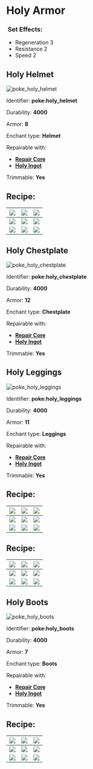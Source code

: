 # Holy Armor

### <img src="https://github.com/ItsMePok/PFE/blob/wikiAssets/MiscIcons/effect_particles.png?raw=true" alt="" data-size="line"> Set Effects:

* Regeneration 3
* Resistance 2
* Speed 2

## Holy Helmet

![poke\_holy\_helmet](https://github.com/ItsMePok/PFE/blob/wikiAssets/wikiMain/holy_helmet.png?raw=true)

Identifier: **poke:holy\_helmet**

Durability: **4000**

Armor: **8**

Enchant type: **Helmet**

Repairable with:

* [**Repair Core**](https://pfewiki.gitbook.io/home/items/cores/repair-core)
* [**Holy Ingot**](https://github.com/ItsMePok/PFE/wiki/Holy-Ingot)

Trimmable: **Yes**

## Recipe:

| [![](https://github.com/ItsMePok/PFE/blob/wikiAssets/blockRenders/HolyBlock.png?raw=true)](https://github.com/ItsMePok/PFE/wiki/Holy-Block) | [![](https://github.com/ItsMePok/PFE/blob/wikiAssets/blockRenders/HolyBlock.png?raw=true)](https://github.com/ItsMePok/PFE/wiki/Holy-Block)                   | [![](https://github.com/ItsMePok/PFE/blob/wikiAssets/blockRenders/HolyBlock.png?raw=true)](https://github.com/ItsMePok/PFE/wiki/Holy-Block) |
| --------------------------------------------------------------------------------------------------------------------------------------- | --------------------------------------------------------------------------------------------------------------------------------------------------------- | --------------------------------------------------------------------------------------------------------------------------------------- |
| [![](https://github.com/ItsMePok/PFE/blob/wikiAssets/blockRenders/HolyBlock.png?raw=true)](https://github.com/ItsMePok/PFE/wiki/Holy-Block) | [![](https://github.com/ItsMePok/PFE/blob/wikiAssets/wikiMain/diamond_upgrade_core.png?raw=true)](https://github.com/ItsMePok/PFE/wiki/Diamond-Upgrade-Core)   | [![](https://github.com/ItsMePok/PFE/blob/wikiAssets/blockRenders/HolyBlock.png?raw=true)](https://github.com/ItsMePok/PFE/wiki/Holy-Block) |
| [![](https://github.com/ItsMePok/PFE/blob/wikiAssets/blockRenders/HolyBlock.png?raw=true)](https://github.com/ItsMePok/PFE/wiki/Holy-Block) | [![](https://github.com/ItsMePok/PFE/blob/wikiAssets/wikiMain/onyx_helmet.png?raw=true)](https://github.com/ItsMePok/PFE/wiki/Onyx-Armor#onyx-helmet) | [![](https://github.com/ItsMePok/PFE/blob/wikiAssets/blockRenders/HolyBlock.png?raw=true)](https://github.com/ItsMePok/PFE/wiki/Holy-Block) |

## Holy Chestplate

![poke\_holy\_chestplate](https://github.com/ItsMePok/PFE/blob/wikiAssets/wikiMain/holy_chestplate.png?raw=true)

Identifier: **poke:holy\_chestplate**

Durability: **4000**

Armor: **12**

Enchant type: **Chestplate**

Repairable with:

* [**Repair Core**](https://pfewiki.gitbook.io/home/items/cores/repair-core)
* [**Holy Ingot**](https://github.com/ItsMePok/PFE/wiki/Holy-Ingot)

Trimmable: **Yes**

## Holy Leggings

![poke\_holy\_leggings](https://github.com/ItsMePok/PFE/blob/wikiAssets/wikiMain/holy_leggings.png?raw=true)

Identifier: **poke:holy\_leggings**

Durability: **4000**

Armor: **11**

Enchant type: **Leggings**

Repairable with:

* [**Repair Core**](https://pfewiki.gitbook.io/home/items/cores/repair-core)
* [**Holy Ingot**](https://github.com/ItsMePok/PFE/wiki/Holy-Ingot)

Trimmable: **Yes**

## Recipe:

| [![](https://github.com/ItsMePok/PFE/blob/wikiAssets/blockRenders/HolyBlock.png?raw=true)](https://github.com/ItsMePok/PFE/wiki/Holy-Block) | [![](https://github.com/ItsMePok/PFE/blob/wikiAssets/blockRenders/HolyBlock.png?raw=true)](https://github.com/ItsMePok/PFE/wiki/Holy-Block)                       | [![](https://github.com/ItsMePok/PFE/blob/wikiAssets/blockRenders/HolyBlock.png?raw=true)](https://github.com/ItsMePok/PFE/wiki/Holy-Block) |
| --------------------------------------------------------------------------------------------------------------------------------------- | ------------------------------------------------------------------------------------------------------------------------------------------------------------- | --------------------------------------------------------------------------------------------------------------------------------------- |
| [![](https://github.com/ItsMePok/PFE/blob/wikiAssets/blockRenders/HolyBlock.png?raw=true)](https://github.com/ItsMePok/PFE/wiki/Holy-Block) | [![](https://github.com/ItsMePok/PFE/blob/wikiAssets/wikiMain/diamond_upgrade_core.png?raw=true)](https://github.com/ItsMePok/PFE/wiki/Diamond-Upgrade-Core)       | [![](https://github.com/ItsMePok/PFE/blob/wikiAssets/blockRenders/HolyBlock.png?raw=true)](https://github.com/ItsMePok/PFE/wiki/Holy-Block) |
| [![](https://github.com/ItsMePok/PFE/blob/wikiAssets/blockRenders/HolyBlock.png?raw=true)](https://github.com/ItsMePok/PFE/wiki/Holy-Block) | [![](https://github.com/ItsMePok/PFE/blob/wikiAssets/wikiMain/onyx_chestplate.png?raw=true)](https://github.com/ItsMePok/PFE/wiki/Onyx-Armor#onyx-chestplate) | [![](https://github.com/ItsMePok/PFE/blob/wikiAssets/blockRenders/HolyBlock.png?raw=true)](https://github.com/ItsMePok/PFE/wiki/Holy-Block) |

## Recipe:

| [![](https://github.com/ItsMePok/PFE/blob/wikiAssets/blockRenders/HolyBlock.png?raw=true)](https://github.com/ItsMePok/PFE/wiki/Holy-Block) | [![](https://github.com/ItsMePok/PFE/blob/wikiAssets/blockRenders/HolyBlock.png?raw=true)](https://github.com/ItsMePok/PFE/wiki/Holy-Block)                     | [![](https://github.com/ItsMePok/PFE/blob/wikiAssets/blockRenders/HolyBlock.png?raw=true)](https://github.com/ItsMePok/PFE/wiki/Holy-Block) |
| --------------------------------------------------------------------------------------------------------------------------------------- | ----------------------------------------------------------------------------------------------------------------------------------------------------------- | --------------------------------------------------------------------------------------------------------------------------------------- |
| [![](https://github.com/ItsMePok/PFE/blob/wikiAssets/blockRenders/HolyBlock.png?raw=true)](https://github.com/ItsMePok/PFE/wiki/Holy-Block) | [![](https://github.com/ItsMePok/PFE/blob/wikiAssets/wikiMain/diamond_upgrade_core.png?raw=true)](https://github.com/ItsMePok/PFE/wiki/Diamond-Upgrade-Core)     | [![](https://github.com/ItsMePok/PFE/blob/wikiAssets/blockRenders/HolyBlock.png?raw=true)](https://github.com/ItsMePok/PFE/wiki/Holy-Block) |
| [![](https://github.com/ItsMePok/PFE/blob/wikiAssets/blockRenders/HolyBlock.png?raw=true)](https://github.com/ItsMePok/PFE/wiki/Holy-Block) | [![](https://github.com/ItsMePok/PFE/blob/wikiAssets/wikiMain/onyx_leggings.png?raw=true)](https://github.com/ItsMePok/PFE/wiki/Onyx-Armor#onyx-leggings) | [![](https://github.com/ItsMePok/PFE/blob/wikiAssets/blockRenders/HolyBlock.png?raw=true)](https://github.com/ItsMePok/PFE/wiki/Holy-Block) |

## Holy Boots

![poke\_holy\_boots](https://github.com/ItsMePok/PFE/blob/wikiAssets/wikiMain/holy_boots.png?raw=true)

Identifier: **poke:holy\_boots**

Durability: **4000**

Armor: **7**

Enchant type: **Boots**

Repairable with:

* [**Repair Core**](https://pfewiki.gitbook.io/home/items/cores/repair-core)
* [**Holy Ingot**](https://github.com/ItsMePok/PFE/wiki/Holy-Ingot)

Trimmable: **Yes**

## Recipe:

| [![](https://github.com/ItsMePok/PFE/blob/wikiAssets/blockRenders/HolyBlock.png?raw=true)](https://github.com/ItsMePok/PFE/wiki/Holy-Block) | [![](https://github.com/ItsMePok/PFE/blob/wikiAssets/blockRenders/HolyBlock.png?raw=true)](https://github.com/ItsMePok/PFE/wiki/Holy-Block)                  | [![](https://github.com/ItsMePok/PFE/blob/wikiAssets/blockRenders/HolyBlock.png?raw=true)](https://github.com/ItsMePok/PFE/wiki/Holy-Block) |
| --------------------------------------------------------------------------------------------------------------------------------------- | -------------------------------------------------------------------------------------------------------------------------------------------------------- | --------------------------------------------------------------------------------------------------------------------------------------- |
| [![](https://github.com/ItsMePok/PFE/blob/wikiAssets/blockRenders/HolyBlock.png?raw=true)](https://github.com/ItsMePok/PFE/wiki/Holy-Block) | [![](https://github.com/ItsMePok/PFE/blob/wikiAssets/wikiMain/diamond_upgrade_core.png?raw=true)](https://github.com/ItsMePok/PFE/wiki/Diamond-Upgrade-Core)  | [![](https://github.com/ItsMePok/PFE/blob/wikiAssets/blockRenders/HolyBlock.png?raw=true)](https://github.com/ItsMePok/PFE/wiki/Holy-Block) |
| [![](https://github.com/ItsMePok/PFE/blob/wikiAssets/blockRenders/HolyBlock.png?raw=true)](https://github.com/ItsMePok/PFE/wiki/Holy-Block) | [![](https://github.com/ItsMePok/PFE/blob/wikiAssets/wikiMain/onyx_boots.png?raw=true)](https://github.com/ItsMePok/PFE/wiki/Onyx-Armor#onyx-boots) | [![](https://github.com/ItsMePok/PFE/blob/wikiAssets/blockRenders/HolyBlock.png?raw=true)](https://github.com/ItsMePok/PFE/wiki/Holy-Block) |
